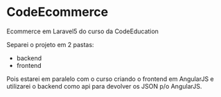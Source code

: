 # CodeEcommerce
Ecommerce em Laravel5 do curso da CodeEducation

Separei o projeto em 2 pastas:
- backend
- frontend 

Pois estarei em paralelo com o curso criando o
frontend em AngularJS e utilizarei o backend
como api para devolver os JSON p/o AngularJS.
